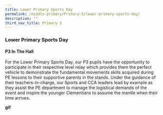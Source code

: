 ```yaml
---
title: Lower Primary Sports Day
permalink: /middle-primary/Primary-3/lower-primary-sports-day/
description: ""
third_nav_title: Primary 3
---
```

### Lower Primary Sports Day

#### P3 In The Hall
For the Lower Primary Sports Day, our P3 pupils have the opportunity to participate in their respective level relay which provides them the perfect vehicle to demonstrate the fundamental movements skills acquired during PE lessons to their supportive parents in the stands. Under the guidance of their teachers-in-charge, our Sports and CCA leaders lead by example as they assist the PE department to manage the logistical demands of the event and inspire the younger Clementians to assume the mantle when their time arrives.

**gif**